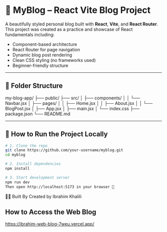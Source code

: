 # 🚀 MyBlog – React Vite Blog Project

A beautifully styled personal blog built with **React**, **Vite**, and **React Router**.  
This project was created as a practice and showcase of React fundamentals including:

- Component-based architecture  
- React Router for page navigation  
- Dynamic blog post rendering  
- Clean CSS styling (no frameworks used)  
- Beginner-friendly structure

---

## 📂 Folder Structure

my-blog-app/
├── public/
├── src/
│ ├── components/
│ │ └── Navbar.jsx
│ ├── pages/
│ │ ├── Home.jsx
│ │ ├── About.jsx
│ │ └── BlogPost.jsx
│ ├── App.jsx
│ ├── main.jsx
│ └── index.css
├── package.json
└── README.md


---

## 🧪 How to Run the Project Locally

```bash
# 1. Clone the repo
git clone https://github.com/your-username/myblog.git
cd myblog

# 2. Install dependencies
npm install

# 3. Start development server
npm run dev
Then open http://localhost:5173 in your browser 🚀
```

👨‍💻 Built By
Created by Ibrahim Khalili

## How to Access the Web Blog
https://ibrahim-web-blog-7weu.vercel.app/
